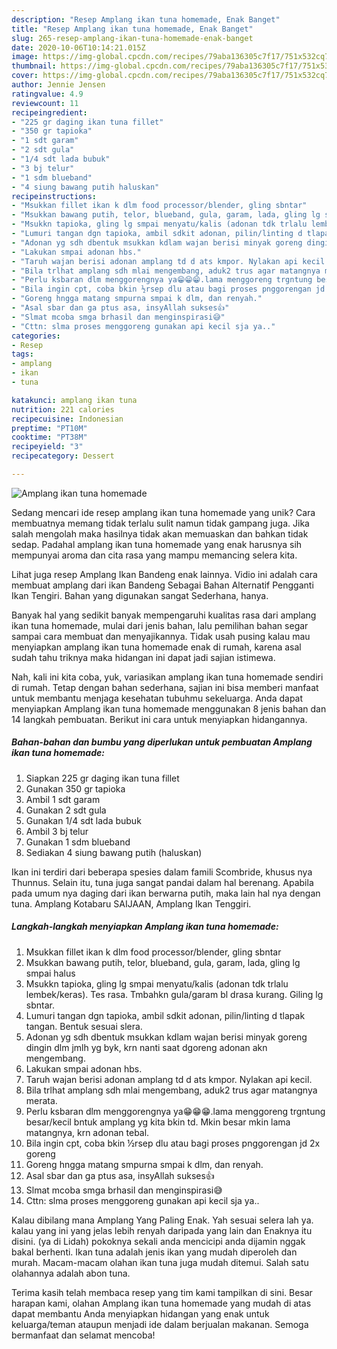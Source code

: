 ```yaml
---
description: "Resep Amplang ikan tuna homemade, Enak Banget"
title: "Resep Amplang ikan tuna homemade, Enak Banget"
slug: 265-resep-amplang-ikan-tuna-homemade-enak-banget
date: 2020-10-06T10:14:21.015Z
image: https://img-global.cpcdn.com/recipes/79aba136305c7f17/751x532cq70/amplang-ikan-tuna-homemade-foto-resep-utama.jpg
thumbnail: https://img-global.cpcdn.com/recipes/79aba136305c7f17/751x532cq70/amplang-ikan-tuna-homemade-foto-resep-utama.jpg
cover: https://img-global.cpcdn.com/recipes/79aba136305c7f17/751x532cq70/amplang-ikan-tuna-homemade-foto-resep-utama.jpg
author: Jennie Jensen
ratingvalue: 4.9
reviewcount: 11
recipeingredient:
- "225 gr daging ikan tuna fillet"
- "350 gr tapioka"
- "1 sdt garam"
- "2 sdt gula"
- "1/4 sdt lada bubuk"
- "3 bj telur"
- "1 sdm blueband"
- "4 siung bawang putih haluskan"
recipeinstructions:
- "Msukkan fillet ikan k dlm food processor/blender, gling sbntar"
- "Msukkan bawang putih, telor, blueband, gula, garam, lada, gling lg smpai halus"
- "Msukkn tapioka, gling lg smpai menyatu/kalis (adonan tdk trlalu lembek/keras). Tes rasa. Tmbahkn gula/garam bl drasa kurang. Giling lg sbntar."
- "Lumuri tangan dgn tapioka, ambil sdkit adonan, pilin/linting d tlapak tangan. Bentuk sesuai slera."
- "Adonan yg sdh dbentuk msukkan kdlam wajan berisi minyak goreng dingin dlm jmlh yg byk, krn nanti saat dgoreng adonan akn mengembang."
- "Lakukan smpai adonan hbs."
- "Taruh wajan berisi adonan amplang td d ats kmpor. Nylakan api kecil."
- "Bila trlhat amplang sdh mlai mengembang, aduk2 trus agar matangnya merata."
- "Perlu ksbaran dlm menggorengnya ya😁😁😁.lama menggoreng trgntung besar/kecil bntuk amplang yg kita bkin td. Mkin besar mkin lama matangnya, krn adonan tebal."
- "Bila ingin cpt, coba bkin ½rsep dlu atau bagi proses pnggorengan jd 2x goreng"
- "Goreng hngga matang smpurna smpai k dlm, dan renyah."
- "Asal sbar dan ga ptus asa, insyAllah sukses👍"
- "Slmat mcoba smga brhasil dan menginspirasi😅"
- "Cttn: slma proses menggoreng gunakan api kecil sja ya.."
categories:
- Resep
tags:
- amplang
- ikan
- tuna

katakunci: amplang ikan tuna 
nutrition: 221 calories
recipecuisine: Indonesian
preptime: "PT10M"
cooktime: "PT38M"
recipeyield: "3"
recipecategory: Dessert

---
```



![Amplang ikan tuna homemade](https://img-global.cpcdn.com/recipes/79aba136305c7f17/751x532cq70/amplang-ikan-tuna-homemade-foto-resep-utama.jpg)

Sedang mencari ide resep amplang ikan tuna homemade yang unik? Cara membuatnya memang tidak terlalu sulit namun tidak gampang juga. Jika salah mengolah maka hasilnya tidak akan memuaskan dan bahkan tidak sedap. Padahal amplang ikan tuna homemade yang enak harusnya sih mempunyai aroma dan cita rasa yang mampu memancing selera kita.

Lihat juga resep Amplang Ikan Bandeng enak lainnya. Vidio ini adalah cara membuat amplang dari ikan Bandeng Sebagai Bahan Alternatif Pengganti Ikan Tengiri. Bahan yang digunakan sangat Sederhana, hanya.

Banyak hal yang sedikit banyak mempengaruhi kualitas rasa dari amplang ikan tuna homemade, mulai dari jenis bahan, lalu pemilihan bahan segar sampai cara membuat dan menyajikannya. Tidak usah pusing kalau mau menyiapkan amplang ikan tuna homemade enak di rumah, karena asal sudah tahu triknya maka hidangan ini dapat jadi sajian istimewa.


Nah, kali ini kita coba, yuk, variasikan amplang ikan tuna homemade sendiri di rumah. Tetap dengan bahan sederhana, sajian ini bisa memberi manfaat untuk membantu menjaga kesehatan tubuhmu sekeluarga. Anda dapat menyiapkan Amplang ikan tuna homemade menggunakan 8 jenis bahan dan 14 langkah pembuatan. Berikut ini cara untuk menyiapkan hidangannya.

<!--inarticleads1-->

##### Bahan-bahan dan bumbu yang diperlukan untuk pembuatan Amplang ikan tuna homemade:

1. Siapkan 225 gr daging ikan tuna fillet
1. Gunakan 350 gr tapioka
1. Ambil 1 sdt garam
1. Gunakan 2 sdt gula
1. Gunakan 1/4 sdt lada bubuk
1. Ambil 3 bj telur
1. Gunakan 1 sdm blueband
1. Sediakan 4 siung bawang putih (haluskan)


Ikan ini terdiri dari beberapa spesies dalam famili Scombride, khusus nya Thunnus. Selain itu, tuna juga sangat pandai dalam hal berenang. Apabila pada umum nya daging dari ikan berwarna putih, maka lain hal nya dengan tuna. Amplang Kotabaru SAIJAAN, Amplang Ikan Tenggiri. 

<!--inarticleads2-->

##### Langkah-langkah menyiapkan Amplang ikan tuna homemade:

1. Msukkan fillet ikan k dlm food processor/blender, gling sbntar
1. Msukkan bawang putih, telor, blueband, gula, garam, lada, gling lg smpai halus
1. Msukkn tapioka, gling lg smpai menyatu/kalis (adonan tdk trlalu lembek/keras). Tes rasa. Tmbahkn gula/garam bl drasa kurang. Giling lg sbntar.
1. Lumuri tangan dgn tapioka, ambil sdkit adonan, pilin/linting d tlapak tangan. Bentuk sesuai slera.
1. Adonan yg sdh dbentuk msukkan kdlam wajan berisi minyak goreng dingin dlm jmlh yg byk, krn nanti saat dgoreng adonan akn mengembang.
1. Lakukan smpai adonan hbs.
1. Taruh wajan berisi adonan amplang td d ats kmpor. Nylakan api kecil.
1. Bila trlhat amplang sdh mlai mengembang, aduk2 trus agar matangnya merata.
1. Perlu ksbaran dlm menggorengnya ya😁😁😁.lama menggoreng trgntung besar/kecil bntuk amplang yg kita bkin td. Mkin besar mkin lama matangnya, krn adonan tebal.
1. Bila ingin cpt, coba bkin ½rsep dlu atau bagi proses pnggorengan jd 2x goreng
1. Goreng hngga matang smpurna smpai k dlm, dan renyah.
1. Asal sbar dan ga ptus asa, insyAllah sukses👍
1. Slmat mcoba smga brhasil dan menginspirasi😅
1. Cttn: slma proses menggoreng gunakan api kecil sja ya..


Kalau dibilang mana Amplang Yang Paling Enak. Yah sesuai selera lah ya. kalau yang ini yang jelas lebih renyah daripada yang lain dan Enaknya itu disini. (ya di Lidah) pokoknya sekali anda mencicipi anda dijamin nggak bakal berhenti. Ikan tuna adalah jenis ikan yang mudah diperoleh dan murah. Macam-macam olahan ikan tuna juga mudah ditemui. Salah satu olahannya adalah abon tuna. 

Terima kasih telah membaca resep yang tim kami tampilkan di sini. Besar harapan kami, olahan Amplang ikan tuna homemade yang mudah di atas dapat membantu Anda menyiapkan hidangan yang enak untuk keluarga/teman ataupun menjadi ide dalam berjualan makanan. Semoga bermanfaat dan selamat mencoba!
